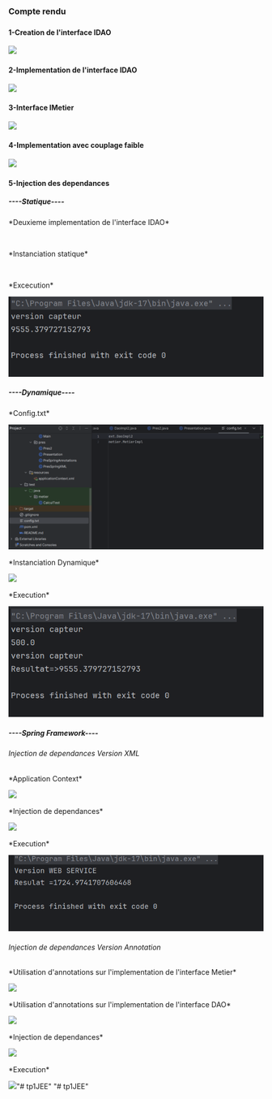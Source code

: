 <h3>Compte rendu<h3>
<h4>1-Creation de l'interface IDAO</h4>
<img src="Captures/IDao.png">
<h4>2-Implementation de l'interface IDAO</h4>
<img src="Captures/DaoImpl.png">
<h4>3-Interface IMetier</h4>
<img src="Captures/IMetier.png">
<h4>4-Implementation avec couplage faible</h4>
<img src="Captures/MetierImpl.png">
<h4>5-Injection des dependances</h4>
<h5>----Statique----</h5>
<p>*Deuxieme implementation de l'interface IDAO*</p>
<img src="Captures/DaoImpl2.png" alt="">
<p>*Instanciation statique*</p>
<img src="Captures/Presentation.png" alt="">
<p>*Excecution*</p>
<img src="Captures/execPres.png">
<h5>----Dynamique----</h5>
<p>*Config.txt*</p>
<img src="Captures/Config.png">
<p>*Instanciation Dynamique*</p>
<img src="Captures/Pres2.png">
<p>*Execution*</p>
<img src="Captures/execPres2.png">
<h5>----Spring Framework----</h5>
<h6>Injection de dependances Version XML</h6>
<p>*Application Context*</p>
<img src="Captures/appContext.png">
<p>*Injection de dependances*</p>
<img src="Captures/PreSpringXML.png">
<p>*Execution*</p>
<img src="Captures/ExecXml.png">
<h6>Injection de dependances Version Annotation</h6>
<p>*Utilisation d'annotations sur l'implementation de l'interface Metier*</p>
<img src="Captures/MetierImpl.png">
<p>*Utilisation d'annotations sur l'implementation de l'interface DAO*</p>
<img src="Captures/DaoImpl.png">
<p>*Injection de dependances*</p>
<img src="Captures/PreSpringAnnotations.png">
<p>*Execution*</p>
<img src="Captures/execPreSpringAnnotation.png">"# tp1JEE" 
"# tp1JEE" 
